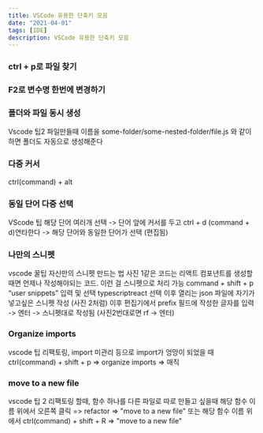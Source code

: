 ```yaml
---
title: VSCode 유용한 단축키 모음
date: "2021-04-01"
tags: [IDE]
description: VSCode 유용한 단축키 모음
---
```


### ctrl + p로 파일 찾기

### F2로 변수명 한번에 변경하기

### 폴더와 파일 동시 생성

Vscode 팁2
파일만들때 이름을 some-folder/some-nested-folder/file.js 와 같이 하면 폴더도 자동으로 생성해준다

### 다중 커서

ctrl(command) + alt

### 동일 단어 다중 선택

VScode 팁
해당 단어 여러개 선택 -> 단어 앞에 커서를 두고 ctrl + d  (command + d)연타한다 -> 해당 단어와 동일한 단어가 선택 (편집됨) 

### 나만의 스니펫

vscode 꿀팁
자신만의 스니펫 만드는 법
사진 1같은 코드는 리액트 컴포년트를 생성할 때면 언제나 작성해야되는 코드. 이런 걸 스니펫으로 처리 가능
command + shift + p
“user snippets” 입력 및 선택
typescriptreact 선택
이후 열리는 json 파일에 자기가 넣고싶은 스니펫 작성 (사진 2처럼)
이후 편집기에서 prefix 필드에 작성한 글자를 입력 -> 엔터 -> 스니펫대로 작성됨 (사진2번대로면 rf -> 엔터)

### Organize imports

vscode 팁
리팩토링, import 미관리 등으로 import가 엉망이 되었을 때
ctrl(command) + shift + p  => organize imports  => 매직

### move to a new file

vscode 팁 2
리팩토링 할때, 함수 하나를 다른 파일로 따로 만들고 싶을때
해당 함수 이름 위에서 오른쪽 클릭 => refactor => "move to a new file"
또는 해당 함수 이름 위에서 ctrl(command) + shift + R => "move to a new file"